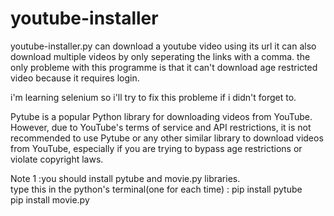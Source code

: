 # youtube-installer
youtube-installer.py can download a youtube video using its url it can also download multiple videos by only seperating the links with a comma.
the only probleme with this programme is that it can't download age restricted video because it requires login.

i'm learning selenium so i'll try to fix this probleme if i didn't forget to.

Pytube is a popular Python library for downloading videos from YouTube. However, due to YouTube's terms of service and API restrictions, it is not recommended to use Pytube or any other similar library to download videos from YouTube, especially if you are trying to bypass age restrictions or violate copyright laws.


Note 1 :you should install pytube and movie.py libraries.  
type this in the python's terminal(one for each time) : 
pip install pytube                                      
pip install movie.py                                    

